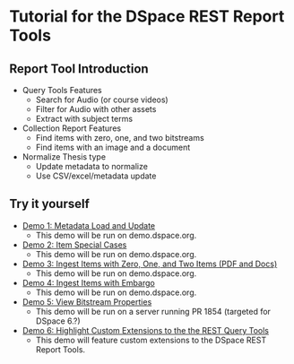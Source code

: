 # Tutorial for the DSpace REST Report Tools

## Report Tool Introduction
- Query Tools Features
  - Search for Audio (or course videos)
  - Filter for Audio with other assets
  - Extract with subject terms
- Collection Report Features
  - Find items with zero, one, and two bitstreams
  - Find items with an image and a document
- Normalize Thesis type
  - Update metadata to normalize
  - Use CSV/excel/metadata update

## Try it yourself

- [Demo 1: Metadata Load and Update](demo1)
  - This demo will be run on demo.dspace.org.
- [Demo 2: Item Special Cases](demo2) 
  - This demo will be run on demo.dspace.org.
- [Demo 3: Ingest Items with Zero, One, and Two Items (PDF and Docs)](demo3)
  - This demo will be run on demo.dspace.org.
- [Demo 4: Ingest Items with Embargo](demo4)
  - This demo will be run on demo.dspace.org.
- [Demo 5: View Bitstream Properties](demo5)
  - This demo will be run on a server running PR 1854 (targeted for DSpace 6.?)
- [Demo 6: Highlight Custom Extensions to the the REST Query Tools](demo6) 
  - This demo will feature custom extensions to the DSpace REST Report Tools.

